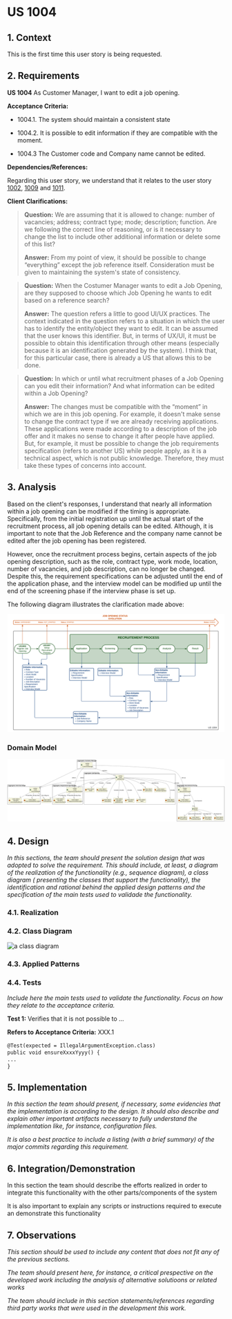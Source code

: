 # US 1004

## 1. Context

This is the first time this user story is being requested.

## 2. Requirements

**US 1004** As Customer Manager, I want to edit a job opening.

**Acceptance Criteria:**

- 1004.1. The system should maintain a consistent state

- 1004.2. It is possible to edit information if they are compatible with the moment.

- 1004.3 The Customer code and Company name cannot be edited.

**Dependencies/References:**

Regarding this user story, we understand that it relates to the user
story [1002](../../sprint-b/sb_us_1002), [1009](../../sprint-b/sb_us_1009) and [1011](../../sprint-b/sb_us_1011).

**Client Clarifications:**

> **Question:** We are assuming that it is allowed to change: number of vacancies; address; contract type; mode;
> description; function. Are we following the correct line of reasoning, or is it necessary to change the list to
> include
> other additional information or delete some of this list?
>
> **Answer:** From my point of view, it should be possible to change “everything” except the job reference itself.
> Consideration must be given to maintaining the system's state of consistency.

> **Question:** When the Costumer Manager wants to edit a Job Opening, are they supposed to choose which Job Opening he
> wants to edit
> based on a reference search?
>
> **Answer:** The question refers a little to good UI/UX practices. The context indicated in the question refers to a
> situation in
> which the user has to identify the entity/object they want to edit. It can be assumed that the user knows this
> identifier. But, in terms of UX/UI, it must be possible to obtain this identification through other means (especially
> because it is an identification generated by the system). I think that, for this particular case, there is already a
> US
> that allows this to be done.

> **Question:** In which or until what recruitment phases of a Job Opening can you edit their information? And what
> information can be
> edited within a Job Opening?
>
> **Answer:** The changes must be compatible with the “moment” in which we are in this job opening. For example, it
> doesn't make sense
> to change the contract type if we are already receiving applications. These applications were made according to a
> description of the job offer and it makes no sense to change it after people have applied. But, for example, it must
> be
> possible to change the job requirements specification (refers to another US) while people apply, as it is a technical
> aspect, which is not public knowledge. Therefore, they must take these types of concerns into account.

## 3. Analysis

Based on the client's responses, I understand that nearly all information within a job opening can be modified if the
timing is appropriate. Specifically, from the initial registration up until the actual start of the recruitment process,
all job opening details can be edited. Although, it is important to note that the Job Reference and the company name
cannot be edited after the job opening has been registered.

However, once the recruitment process begins, certain aspects of the job opening
description, such as the role, contract type, work mode, location, number of vacancies, and job description, can no
longer be changed.
Despite this, the requirement specifications can be adjusted until the end of the application phase,
and the interview model can be modified up until the end of the screening phase if the interview phase is set up.

The following diagram illustrates the clarification made above:

![Diagram](analysis-diagram.svg)

### Domain Model

![Domain Model - US 1004](domain-model.svg)

## 4. Design

*In this sections, the team should present the solution design that was adopted to solve the requirement. This should
include, at least, a diagram of the realization of the functionality (e.g., sequence diagram), a class diagram (
presenting the classes that support the functionality), the identification and rational behind the applied design
patterns and the specification of the main tests used to validade the functionality.*

### 4.1. Realization

### 4.2. Class Diagram

![a class diagram]()

### 4.3. Applied Patterns

### 4.4. Tests

*Include here the main tests used to validate the functionality. Focus on how they relate to the acceptance criteria.*

**Test 1:** Verifies that it is not possible to ...

**Refers to Acceptance Criteria:** XXX.1

````
@Test(expected = IllegalArgumentException.class)
public void ensureXxxxYyyy() {
...
}
````

## 5. Implementation

*In this section the team should present, if necessary, some evidencies that the implementation is according to the
design. It should also describe and explain other important artifacts necessary to fully understand the implementation
like, for instance, configuration files.*

*It is also a best practice to include a listing (with a brief summary) of the major commits regarding this
requirement.*

## 6. Integration/Demonstration

In this section the team should describe the efforts realized in order to integrate this functionality with the other
parts/components of the system

It is also important to explain any scripts or instructions required to execute an demonstrate this functionality

## 7. Observations

*This section should be used to include any content that does not fit any of the previous sections.*

*The team should present here, for instance, a critical prespective on the developed work including the analysis of
alternative solutioons or related works*

*The team should include in this section statements/references regarding third party works that were used in the
development this work.*